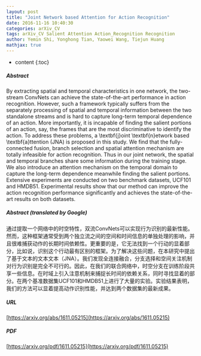 ```yaml
---
layout: post
title: "Joint Network based Attention for Action Recognition"
date: 2016-11-16 10:40:30
categories: arXiv_CV
tags: arXiv_CV Salient Attention Action_Recognition Recognition
author: Yemin Shi, Yonghong Tian, Yaowei Wang, Tiejun Huang
mathjax: true
---
```


* content
{:toc}

##### Abstract
By extracting spatial and temporal characteristics in one network, the two-stream ConvNets can achieve the state-of-the-art performance in action recognition. However, such a framework typically suffers from the separately processing of spatial and temporal information between the two standalone streams and is hard to capture long-term temporal dependence of an action. More importantly, it is incapable of finding the salient portions of an action, say, the frames that are the most discriminative to identify the action. To address these problems, a \textbf{j}oint \textbf{n}etwork based \textbf{a}ttention (JNA) is proposed in this study. We find that the fully-connected fusion, branch selection and spatial attention mechanism are totally infeasible for action recognition. Thus in our joint network, the spatial and temporal branches share some information during the training stage. We also introduce an attention mechanism on the temporal domain to capture the long-term dependence meanwhile finding the salient portions. Extensive experiments are conducted on two benchmark datasets, UCF101 and HMDB51. Experimental results show that our method can improve the action recognition performance significantly and achieves the state-of-the-art results on both datasets.

##### Abstract (translated by Google)
通过提取一个网络中的时空特性，双流ConvNets可以实现行为识别的最新性能。然而，这种框架通常受到两个独立流之间的空间和时间信息的单独处理的影响，并且很难捕获动作的长期时间依赖性。更重要的是，它无法找到一个行动的显着部分，比如说，识别这个行动最有区别的框架。为了解决这些问题，在本研究中提出了基于文本的文本文本（JNA）。我们发现全连接融合，分支选择和空间关注机制对行为识别是完全不可行的。因此，在我们的联合网络中，时空分支在训练阶段共享一些信息。在时域上引入注意机制来捕捉长时间的依赖关系，同时寻找显着的部分。在两个基准数据集UCF101和HMDB51上进行了大量的实验。实验结果表明，我们的方法可以显着提高动作识别性能，并达到两个数据集的最新成果。

##### URL
[https://arxiv.org/abs/1611.05215](https://arxiv.org/abs/1611.05215)

##### PDF
[https://arxiv.org/pdf/1611.05215](https://arxiv.org/pdf/1611.05215)

